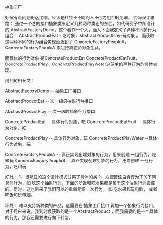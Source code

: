 抽象工厂

好像有点问题的这比喻，应该是社会->不同的人->行为组合的比喻。
代码设计思路：
通过一个总的接口抽象类来定义几种两种类别的东西，如代码例子中所设计的 AbstractFactoryDemo，这个看作一个人，而人下面我定义了两种不同的行为组合：
AbstractProductEat - 吃对象，AbstractProductPlay-玩对象 。
而获取这两种不同的行为组合实现延迟到了 ConcreteFactoryPeopleA，ConcreteFactoryPeopleA 来进行真正的对象生成。

而具体的行为对象 是ConcreteProductEat ConcreteProductEatFruit，ConcreteProductPlay，ConcreteProductPlayWater这简单的两种行为的具体实现。

用到的相关类：

AbstractFactoryDemo -- 抽象工厂接口

AbstractProductEat -- 次一级的抽象行为接口

AbstractProductPlay -- 次一级的抽象行为接口

ConcreteProductEat -- 具体行为对象，吃
ConcreteProductEatFruit -- 具体行为对象，吃

ConcreteProductPlay -- 具体行为对象，玩
ConcreteProductPlayWater --具体行为对象，玩

ConcreteFactoryPeopleA -- 真正实现创建对象的行为，用来创建 一组行为，吃和玩
ConcreteFactoryPeopleB -- 真正实现创建对象的行为，用来创建 一组行为，吃和玩

好处：
1、很明显的这个设计模式分离了具体的类
2、方便管控自身行为下的不同具体行为，如 吃这个抽象行为，下面的吃饭和吃水果都是属于这个抽象行为管控的。同时，这也带来了我们可以的重新组织一次行为。
如 吃水果和玩电脑， 或者吃饭和玩电脑。

坏处：
难以支持新种类的产品，这需要在 抽象工厂接口 再加一个抽象行为接口。
对于用户来说，我到时候获取的是一个AbstractProduct ，而我需要的是一个具体的行为，那我还需要进行向下转型。